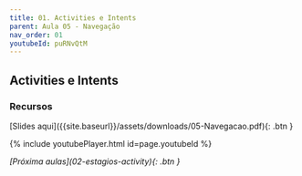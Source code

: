 ```yaml
---
title: 01. Activities e Intents
parent: Aula 05 - Navegação
nav_order: 01
youtubeId: puRNvQtM
---
```


## Activities e Intents


### Recursos

<span class="fs-3">
[Slides aqui]({{site.baseurl}}/assets/downloads/05-Navegacao.pdf){: .btn }
</span>


{% include youtubePlayer.html id=page.youtubeId %}

<span class="fs-3 float-right">
<i class="fas fa-download">[Próxima aulas](02-estagios-activity){: .btn }</i>
</span>
